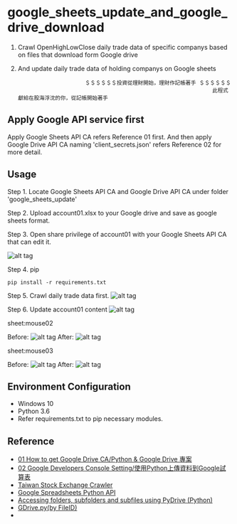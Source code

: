 # google_sheets_update_and_google_drive_download
1. Crawl OpenHighLowClose daily trade data of specific companys based on files that download form Google drive
2. And update daily trade data of holding companys on Google sheets

                            ＄＄＄＄＄＄投資從理財開始，理財作記帳著手 ＄＄＄＄＄＄
                                                                    此程式獻給在股海浮沈的你，從記帳開始著手

## Apply Google API service first
Apply Google Sheets API CA refers Reference 01 first.
And then apply Google Drive API CA naming 'client_secrets.json' refers Reference 02 for more detail.

## Usage
Step 1. Locate Google Sheets API CA and Google Drive API CA under folder 'google_sheets_update'

Step 2. Upload account01.xlsx to your Google drive and save as google sheets format.

Step 3. Open share privilege of account01 with your Google Sheets API CA that can edit it.

![alt tag](https://i.imgur.com/iMavF6u.png)

Step 4. pip
```  
pip install -r requirements.txt
``` 

Step 5. Crawl daily trade data first.
![alt tag](https://i.imgur.com/M8KydHY.png)

Step 6. Update account01 content
![alt tag](https://i.imgur.com/FUxmRJO.png)

sheet:mouse02

Before:
![alt tag](https://i.imgur.com/kFNwy3r.png)
After:
![alt tag](https://i.imgur.com/M7Q80LC.png)

sheet:mouse03

Before:
![alt tag](https://i.imgur.com/4b46WsE.png)
After:
![alt tag](https://i.imgur.com/pDi0NWM.png)

## Environment Configuration
* Windows 10
* Python 3.6
* Refer requirements.txt to pip necessary modules.

## Reference 
* [01 How to get Google Drive CA/Python & Google Drive 專案](https://medium.com/@yysu/%E7%B2%BE%E9%80%9Apython-30-days-day-3-54a0347a574b)
* [02 Google Developers Console Setting/使用Python上傳資料到Google試算表](https://sites.google.com/site/zsgititit/home/python-cheng-shi-she-ji/shi-yongpython-shang-chuan-zi-liao-daogoogle-shi-suan-biao)
* [Taiwan Stock Exchange Crawler](https://github.com/Asoul/tsec)
* [Google Spreadsheets Python API](https://github.com/burnash/gspread/blob/master/README.md)
* [Accessing folders, subfolders and subfiles using PyDrive (Python)](https://stackoverflow.com/questions/34101427/accessing-folders-subfolders-and-subfiles-using-pydrive-python?lq=1)
* [GDrive.py(by FileID)](https://gist.github.com/rajarsheem/1d9790f0e9846fb429d7)
* []()